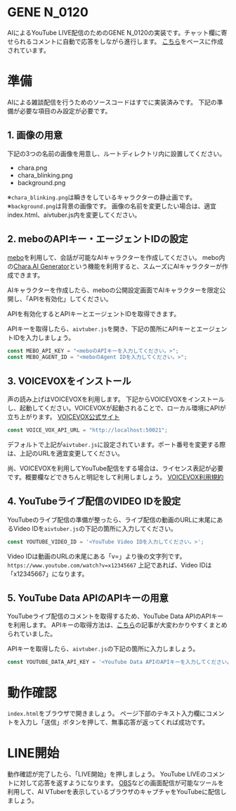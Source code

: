 # GENE N_0120
AIによるYouTube LIVE配信のためのGENE N_0120の実装です。チャット欄に寄せられるコメントに自動で応答をしながら進行します。
[こちら](https://github.com/k-masashi/sample-chat-ai-vtuber)をベースに作成されています。

# 準備
AIによる雑談配信を行うためのソースコードはすでに実装済みです。
下記の準備が必要な項目のみ設定が必要です。

## 1. 画像の用意
下記の3つの名前の画像を用意し、ルートディレクトリ内に設置してください。

- chara.png
- chara_blinking.png
- background.png

※`chara_blinking.png`は瞬きをしているキャラクターの静止画です。
※`background.png`は背景の画像です。
画像の名前を変更したい場合は、適宜index.html、aivtuber.js内を変更してください。

## 2. meboのAPIキー・エージェントIDの設定
[mebo](https://mebo.work)を利用して、会話が可能なAIキャラクターを作成してください。
mebo内の[Chara.AI Generator](https://zenn.dev/makunugi/articles/ebecbb5de562d6)という機能を利用すると、スムーズにAIキャラクターが作成できます。

AIキャラクターを作成したら、meboの公開設定画面でAIキャラクターを限定公開し、「APIを有効化」してください。

APIを有効化するとAPIキーとエージェントIDを取得できます。

APIキーを取得したら、`aivtuber.js`を開き、下記の箇所にAPIキーとエージェントIDを入力しましょう。

```js
const MEBO_API_KEY = "<meboのAPIキーを入力してください。>";
const MEBO_AGENT_ID = "<meboのAgent IDを入力してください。>";
```

## 3. VOICEVOXをインストール
声の読み上げはVOICEVOXを利用します。
下記からVOICEVOXをインストールし、起動してください。VOICEVOXが起動されることで、ローカル環境にAPIが立ち上がります。
[VOICEVOX公式サイト](https://voicevox.hiroshiba.jp/)


```js
const VOICE_VOX_API_URL = "http://localhost:50021";
```
デフォルトで上記が`aivtuber.js`に設定されています。ポート番号を変更する際は、上記のURLを適宜変更してください。

尚、VOICEVOXを利用してYouTube配信をする場合は、ライセンス表記が必要です。概要欄などできちんと明記をして利用しましょう。
[VOICEVOX利用規約](https://voicevox.hiroshiba.jp/term/)

## 4. YouTubeライブ配信のVIDEO IDを設定
YouTubeのライブ配信の準備が整ったら、ライブ配信の動画のURLに末尾にあるVideo IDを`aivtuber.js`の下記の箇所に入力してください。

```js
const YOUTUBE_VIDEO_ID = '<YouTube Video IDを入力してください。>';
```

Video IDは動画のURLの末尾にある「v=」より後の文字列です。
`https://www.youtube.com/watch?v=x12345667`
上記であれば、Video IDは「x12345667」になります。


## 5. YouTube Data APIのAPIキーの用意
YouTubeライブ配信のコメントを取得するため、YouTube Data APIのAPIキーを利用します。
APIキーの取得方法は、[こちら](https://qiita.com/shinkai_/items/10a400c25de270cb02e4#:~:text=%E8%AA%8D%E8%A8%BC%E6%83%85%E5%A0%B1%E3%81%AE%E4%BD%9C%E6%88%90%EF%BC%88API%E3%82%AD%E3%83%BC%E3%81%AE%E4%BD%9C%E6%88%90%EF%BC%89,-%E3%80%8C%E8%AA%8D%E8%A8%BC%E6%83%85%E5%A0%B1%E3%80%8D%E3%82%92&text=%E3%80%8C%E8%AA%8D%E8%A8%BC%E6%83%85%E5%A0%B1%E3%82%92%E4%BD%9C%E6%88%90%E3%80%8D%E3%82%92,%E4%BF%9D%E5%AD%98%E3%80%8D%E3%82%92%E3%82%AF%E3%83%AA%E3%83%83%E3%82%AF%E3%81%97%E3%81%BE%E3%81%99%E3%80%82)の記事が大変わかりやすくまとめられていました。

APIキーを取得したら、`aivtuber.js`の下記の箇所に入力しましょう。

```js
const YOUTUBE_DATA_API_KEY = '<YouTube Data APIのAPIキーを入力してください。>';
```

# 動作確認
`index.html`をブラウザで開きましょう。
ページ下部のテキスト入力欄にコメントを入力し「送信」ボタンを押して、無事応答が返ってくれば成功です。

# LINE開始
動作確認が完了したら、「LIVE開始」を押しましょう。
YouTube LIVEのコメントに対して応答を返すようになります。
[OBS](https://obsproject.com/ja/download)などの画面配信が可能なツールを利用して、AI VTuberを表示しているブラウザのキャプチャをYouTubeに配信しましょう。

